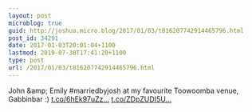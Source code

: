 ```yaml
---
layout: post
microblog: true
guid: http://joshua.micro.blog/2017/01/03/t816207742914465796.html
post_id: 34291
date: 2017-01-03T20:01:04+1100
lastmod: 2019-07-30T17:41:20+1100
type: post
url: /2017/01/03/t816207742914465796.html
---
```

John &amp;amp; Emily #marriedbyjosh at my favourite Toowoomba venue, Gabbinbar :) [t.co/6hEk97uZz...](https://t.co/6hEk97uZz1) [t.co/ZDpZUDI5U...](https://t.co/ZDpZUDI5UR)
